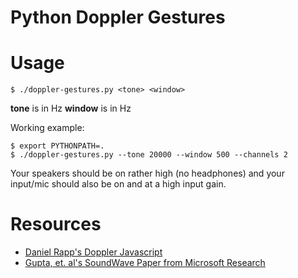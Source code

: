 # Python Doppler Gestures

# Usage

```
$ ./doppler-gestures.py <tone> <window>
```

__tone__ is in Hz
__window__ is in Hz

Working example:

```
$ export PYTHONPATH=.
$ ./doppler-gestures.py --tone 20000 --window 500 --channels 2
```

Your speakers should be on rather high (no headphones) and your input/mic should also be on and at a high input gain.

# Resources

- [Daniel Rapp's Doppler Javascript](https://danielrapp.github.io/doppler/)
- [Gupta, et. al's SoundWave Paper from Microsoft Research](http://research.microsoft.com/en-us/um/redmond/groups/cue/publications/guptasoundwavechi2012.pdf)
